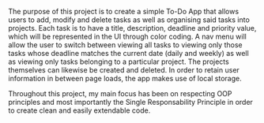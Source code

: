 The purpose of this project is to create a simple To-Do App that allows users to add, modify and delete tasks as well as organising said tasks into projects. Each task is to have a title, description, deadline and priority value, which will be represented in the UI through color coding. A nav menu will allow the user to switch between viewing all tasks to viewing only those tasks whose deadline matches the current date (daily and weekly) as well as viewing only tasks belonging to a particular project. The projects themselves can likewise be created and deleted.
In order to retain user information in between page loads, the app makes use of local storage.

Throughout this project, my main focus has been on respecting OOP principles and most importantly the Single Responsability Principle in order to create clean and easily extendable code.